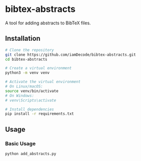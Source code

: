 # bibtex-abstracts

A tool for adding abstracts to BibTeX files.

## Installation

```bash
# Clone the repository
git clone https://github.com/iamDecode/bibtex-abstracts.git
cd bibtex-abstracts

# Create a virtual environment
python3 -m venv venv

# Activate the virtual environment
# On Linux/macOS:
source venv/bin/activate
# On Windows:
# venv\Scripts\activate

# Install dependencies
pip install -r requirements.txt
```

## Usage

### Basic Usage

```bash
python add_abstracts.py
```
